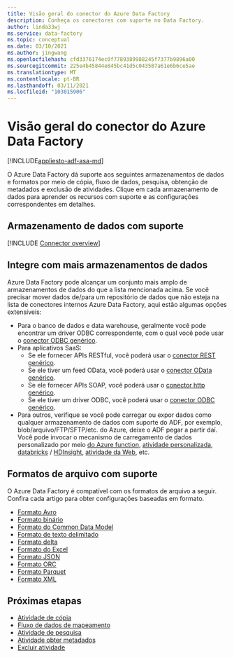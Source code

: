 ```yaml
---
title: Visão geral do conector do Azure Data Factory
description: Conheça os conectores com suporte no Data Factory.
author: linda33wj
ms.service: data-factory
ms.topic: conceptual
ms.date: 03/10/2021
ms.author: jingwang
ms.openlocfilehash: cfd3376174ec0f7789389988245f7377b9896a00
ms.sourcegitcommit: 225e4b45844e845bc41d5c043587a61e6b6ce5ae
ms.translationtype: MT
ms.contentlocale: pt-BR
ms.lasthandoff: 03/11/2021
ms.locfileid: "103015906"
---
```

# <a name="azure-data-factory-connector-overview"></a>Visão geral do conector do Azure Data Factory

[!INCLUDE[appliesto-adf-asa-md](includes/appliesto-adf-asa-md.md)]

O Azure Data Factory dá suporte aos seguintes armazenamentos de dados e formatos por meio de cópia, fluxo de dados, pesquisa, obtenção de metadados e exclusão de atividades. Clique em cada armazenamento de dados para aprender os recursos com suporte e as configurações correspondentes em detalhes.

## <a name="supported-data-stores"></a>Armazenamento de dados com suporte

[!INCLUDE [Connector overview](../../includes/data-factory-v2-connector-overview.md)]

## <a name="integrate-with-more-data-stores"></a>Integre com mais armazenamentos de dados

Azure Data Factory pode alcançar um conjunto mais amplo de armazenamentos de dados do que a lista mencionada acima. Se você precisar mover dados de/para um repositório de dados que não esteja na lista de conectores internos Azure Data Factory, aqui estão algumas opções extensíveis:
- Para o banco de dados e data warehouse, geralmente você pode encontrar um driver ODBC correspondente, com o qual você pode usar o [conector ODBC genérico](connector-odbc.md).
- Para aplicativos SaaS:
    - Se ele fornecer APIs RESTful, você poderá usar o [conector REST genérico](connector-rest.md).
    - Se ele tiver um feed OData, você poderá usar o [conector OData genérico](connector-odata.md).
    - Se ele fornecer APIs SOAP, você poderá usar o [conector http genérico](connector-http.md).
    - Se ele tiver um driver ODBC, você poderá usar o [conector ODBC genérico](connector-odbc.md).
- Para outros, verifique se você pode carregar ou expor dados como qualquer armazenamento de dados com suporte do ADF, por exemplo, blob/arquivo/FTP/SFTP/etc. do Azure, deixe o ADF pegar a partir daí. Você pode invocar o mecanismo de carregamento de dados personalizado por meio [do Azure function](control-flow-azure-function-activity.md), [atividade personalizada](transform-data-using-dotnet-custom-activity.md), [databricks](transform-data-databricks-notebook.md) / [HDInsight](transform-data-using-hadoop-hive.md), [atividade da Web](control-flow-web-activity.md), etc.

## <a name="supported-file-formats"></a>Formatos de arquivo com suporte

O Azure Data Factory é compatível com os formatos de arquivo a seguir. Confira cada artigo para obter configurações baseadas em formato.

- [Formato Avro](format-avro.md)
- [Formato binário](format-binary.md)
- [Formato do Common Data Model](format-common-data-model.md)
- [Formato de texto delimitado](format-delimited-text.md)
- [Formato delta](format-delta.md)
- [Formato do Excel](format-excel.md)
- [Formato JSON](format-json.md)
- [Formato ORC](format-orc.md)
- [Formato Parquet](format-parquet.md)
- [Formato XML](format-xml.md)

## <a name="next-steps"></a>Próximas etapas

- [Atividade de cópia](copy-activity-overview.md)
- [Fluxo de dados de mapeamento](concepts-data-flow-overview.md)
- [Atividade de pesquisa](control-flow-lookup-activity.md)
- [Atividade obter metadados](control-flow-get-metadata-activity.md)
- [Excluir atividade](delete-activity.md)
